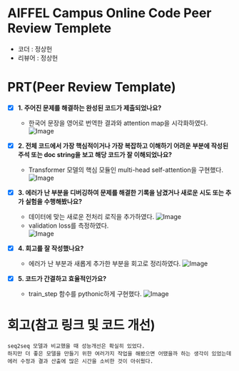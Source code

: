 # AIFFEL Campus Online Code Peer Review Templete
- 코더 : 정상헌
- 리뷰어 : 정상헌


# PRT(Peer Review Template)
- [X]  **1. 주어진 문제를 해결하는 완성된 코드가 제출되었나요?**
    - 한국어 문장을 영어로 번역한 결과와 attention map을 시각화하였다.
      ![Image](https://github.com/user-attachments/assets/6f0aff27-6aec-493f-8534-ddeae0b397d8)  
    
- [X]  **2. 전체 코드에서 가장 핵심적이거나 가장 복잡하고 이해하기 어려운 부분에 작성된 
주석 또는 doc string을 보고 해당 코드가 잘 이해되었나요?**
    - Transformer 모델의 핵심 모듈인 multi-head self-attention을 구현했다.
      ![Image](https://github.com/user-attachments/assets/fa019f52-8128-4427-a52e-3b4eed817f9f)  
        
- [X]  **3. 에러가 난 부분을 디버깅하여 문제를 해결한 기록을 남겼거나
새로운 시도 또는 추가 실험을 수행해봤나요?**
    - 데이터에 맞는 새로운 전처리 로직을 추가하였다.
      ![Image](https://github.com/user-attachments/assets/c2837063-ef26-4bf1-9ad9-2be43013cc98)  
    - validation loss를 측정하였다.  
      ![Image](https://github.com/user-attachments/assets/f51daece-f06e-427c-99d7-633e7d02ea82)  
        
- [X]  **4. 회고를 잘 작성했나요?**
    - 에러가 난 부분과 새롭게 추가한 부분을 회고로 정리하였다.
      ![Image](https://github.com/user-attachments/assets/e5d66ff9-fea9-470c-83db-e21cdc320c77)  
        
- [X]  **5. 코드가 간결하고 효율적인가요?**
    - train_step 함수를 pythonic하게 구현했다.
      ![Image](https://github.com/user-attachments/assets/5418a7ab-4e9f-4fdd-ac1b-380256dc9ea9)  


# 회고(참고 링크 및 코드 개선)
```
seq2seq 모델과 비교했을 때 성능개선은 확실히 있었다.  
하지만 더 좋은 모델을 만들기 위한 여러가지 작업을 해봤으면 어땠을까 하는 생각이 있었는데 에러 수정과 결과 산출에 많은 시간을 소비한 것이 아쉬웠다.
```
